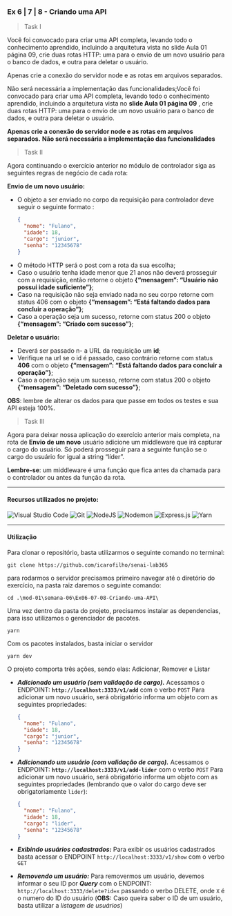 ### Ex 6 | 7 | 8 - Criando uma API

> Task I

Você foi convocado para criar uma API completa, levando todo o conhecimento aprendido, incluindo a arquitetura vista no slide Aula 01 página 09, crie duas rotas HTTP: uma para o envio de um novo usuário para o banco de dados, e outra para deletar o usuário.

Apenas crie a conexão do servidor node e as rotas em arquivos separados.

Não será necessária a implementação das funcionalidades;Você foi convocado para criar uma API completa, levando todo o conhecimento aprendido, incluindo a arquitetura vista no **slide Aula 01 página 09** , crie duas rotas HTTP: uma para o envio de um novo usuário para o banco de dados, e outra para deletar o usuário.

**Apenas crie a conexão do servidor node e as rotas em arquivos separados.**
**Não será necessária a implementação das funcionalidades**

> Task II

Agora continuando o exercício anterior no módulo de controlador siga as seguintes regras de negócio de cada rota:

**Envio de um novo usuário:**

- O objeto a ser enviado no corpo da requisição para controlador deve seguir o seguinte formato :
  ```json
  {
    "nome": "Fulano",
    "idade": 18,
    "cargo": "junior",
    "senha": "12345678"
  }
  ```
- O método HTTP será o post com a rota da sua escolha;
- Caso o usuário tenha idade menor que 21 anos não deverá prosseguir com a requisição, então retorne o objeto **{“mensagem”: “Usuário não possui idade suficiente”}**;
- Caso na requisição não seja enviado nada no seu corpo retorne com status 406 com o objeto **{“mensagem”: “Está faltando dados para concluir a operação”}**;
- Caso a operação seja um sucesso, retorne com status 200 o objeto **{“mensagem”: “Criado com sucesso”}**;

**Deletar o usuário:**

- Deverá ser passado n- a URL da requisição um **id**;
- Verifique na url se o id é passado, caso contrário retorne com status **406** com o objeto **{“mensagem”: “Está faltando dados para concluir a operação”}**;
- Caso a operação seja um sucesso, retorne com status 200 o objeto **{“mensagem”: “Deletado com sucesso”}**;

**OBS**: lembre de alterar os dados para que passe em todos os testes e sua API esteja 100%.

> Task III

Agora para deixar nossa aplicação do exercício anterior mais completa, na rota de **Envio de um novo** usuário adicione um middleware que irá capturar o cargo do usuário. Só poderá prosseguir para a seguinte função se o cargo do usuário for igual a string “líder”.

**Lembre-se**: um middleware é uma função que fica antes da chamada para o controlador ou antes da função da rota.

---

#### Recursos utilizados no projeto:

![Visual Studio Code](https://img.shields.io/badge/Visual%20Studio%20Code-0078d7.svg??style=flat&logo=appveyor&logo=visual-studio-code&logoColor=white) ![Git](https://img.shields.io/badge/git-%23F05033.svg??style=flat&logo=appveyor&logo=git&logoColor=white) ![NodeJS](https://img.shields.io/badge/node.js-6DA55F??style=flat&logo=appveyor&logo=node.js&logoColor=white) ![Nodemon](https://img.shields.io/badge/NODEMON-%23323330.svg??style=flat&logo=appveyor&logo=nodemon&logoColor=%BBDEAD) ![Express.js](https://img.shields.io/badge/express.js-%23404d59.svg??style=flat&logo=appveyor&logo=express&logoColor=%2361DAFB) ![Yarn](https://img.shields.io/badge/yarn-%232C8EBB.svg??style=flat&logo=appveyor&logo=yarn&logoColor=white)

---

#### Utilização

Para clonar o repositório, basta utilizarmos o seguinte comando no terminal:

```shell
git clone https://github.com/icarofilho/senai-lab365
```

para rodarmos o servidor precisamos primeiro navegar até o diretório do exercício, na pasta raiz daremos o seguinte comando:

```shell
cd .\mod-01\semana-06\Ex06-07-08-Criando-uma-API\
```

Uma vez dentro da pasta do projeto, precisamos instalar as dependencias, para isso utilizamos o gerenciador de pacotes.

```shell
yarn
```

Com os pacotes instalados, basta iniciar o servidor

```shell
yarn dev
```

O projeto comporta três ações, sendo elas: Adicionar, Remover e Listar

- **_Adicionado um usuário (sem validação de cargo)._**
  Acessamos o ENDPOINT: **`http://localhost:3333/v1/add`** com o verbo `POST`
  Para adicionar um novo usuário, será obrigatório informa um objeto com as seguintes propriedades:

  ```json
  {
    "nome": "Fulano",
    "idade": 18,
    "cargo": "junior",
    "senha": "12345678"
  }
  ```

- **_Adicionando um usuário (com validação de cargo)._**
  Acessamos o ENDPOINT: **`http://localhost:3333/v1/add-lider`** com o verbo `POST`
  Para adicionar um novo usuário, será obrigatório informa um objeto com as seguintes propriedades (lembrando que o valor do cargo deve ser obrigatoriamente `lider`):

  ```json
  {
    "nome": "Fulano",
    "idade": 18,
    "cargo": "lider",
    "senha": "12345678"
  }
  ```

- **_Exibindo usuários cadastrados:_**
  Para exibir os usuários cadastrados basta acessar o ENDPOINT `http://localhost:3333/v1/show` com o verbo `GET`

- **_Removendo um usuário:_**
  Para removermos um usuário, devemos informar o seu ID por **_Query_** com o ENDPOINT: `http://localhost:3333/delete?id=x` passando o verbo DELETE, onde `X` é o numero do ID do usuário
  (**OBS:** Caso queira saber o ID de um usuário, basta utilizar a _listagem de usuários_)
